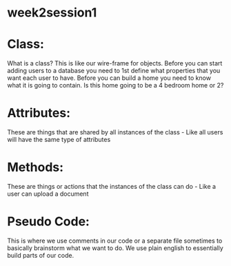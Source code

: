 # week2session1

# Class:
What is a class?
This is like our wire-frame for objects. Before you can start adding users to a database you need to 1st define what properties that you want each user to have.  Before you can build a home you need to know what it is going to contain. Is this home going to be a 4 bedroom home or 2?

# Attributes:
These are things that are shared by all instances of the class - Like all users will have the same type of attributes

# Methods:
These are things or actions that the instances of the class can do - Like a user can upload a document

# Pseudo Code:
This is where we use comments in our code or a separate file sometimes to basically brainstorm what we want to do. We use plain english to essentially build parts of our code.

